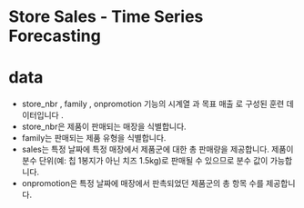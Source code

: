 # Store Sales - Time Series Forecasting

# data

- store_nbr , family , onpromotion 기능의 시계열 과 목표 매출 로 구성된 훈련 데이터입니다 .
- store_nbr은 제품이 판매되는 매장을 식별합니다.
- family는 판매되는 제품 유형을 식별합니다.
- sales는 특정 날짜에 특정 매장에서 제품군에 대한 총 판매량을 제공합니다. 제품이 분수 단위(예: 칩 1봉지가 아닌 치즈 1.5kg)로 판매될 수 있으므로 분수 값이 가능합니다.
- onpromotion은 특정 날짜에 매장에서 판촉되었던 제품군의 총 항목 수를 제공합니다. 

